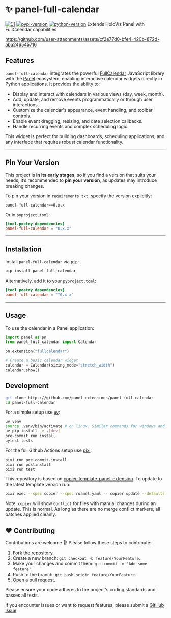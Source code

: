 # ✨ panel-full-calendar

[![CI](https://img.shields.io/github/actions/workflow/status/panel-extensions/panel-full-calendar/ci.yml?style=flat-square&branch=main)](https://github.com/panel-extensions/panel-full-calendar/actions/workflows/ci.yml)
[![pypi-version](https://img.shields.io/pypi/v/panel-full-calendar.svg?logo=pypi&logoColor=white&style=flat-square)](https://pypi.org/project/panel-full-calendar)
[![python-version](https://img.shields.io/pypi/pyversions/panel-full-calendar?logoColor=white&logo=python&style=flat-square)](https://pypi.org/project/panel-full-calendar)
Extends HoloViz Panel with FullCalendar capabilities

https://github.com/user-attachments/assets/cf2e77d0-bfe4-420b-872d-aba246545716

## Features

`panel-full-calendar` integrates the powerful [FullCalendar](https://fullcalendar.io/) JavaScript library with the [Panel](https://panel.holoviz.org/) ecosystem, enabling interactive calendar widgets directly in Python applications. It provides the ability to:

- Display and interact with calendars in various views (day, week, month).
- Add, update, and remove events programmatically or through user interactions.
- Customize the calendar's appearance, event handling, and toolbar controls.
- Enable event dragging, resizing, and date selection callbacks.
- Handle recurring events and complex scheduling logic.

This widget is perfect for building dashboards, scheduling applications, and any interface that requires robust calendar functionality.

---

## Pin Your Version

This project is **in its early stages**, so if you find a version that suits your needs, it’s recommended to **pin your version**, as updates may introduce breaking changes.

To pin your version in `requirements.txt`, specify the version explicitly:

```text
panel-full-calendar==0.x.x
```

Or in `pyproject.toml`:

```toml
[tool.poetry.dependencies]
panel-full-calendar = "0.x.x"
```

---

## Installation

Install `panel-full-calendar` via `pip`:

```bash
pip install panel-full-calendar
```

Alternatively, add it to your `pyproject.toml`:

```toml
[tool.poetry.dependencies]
panel-full-calendar = "^0.x.x"
```

---

## Usage

To use the calendar in a Panel application:

```python
import panel as pn
from panel_full_calendar import Calendar

pn.extension("fullcalendar")

# Create a basic calendar widget
calendar = Calendar(sizing_mode="stretch_width")
calendar.show()
```

## Development

```bash
git clone https://github.com/panel-extensions/panel-full-calendar
cd panel-full-calendar
```

For a simple setup use [`uv`](https://docs.astral.sh/uv/):

```bash
uv venv
source .venv/bin/activate # on linux. Similar commands for windows and osx
uv pip install -e .[dev]
pre-commit run install
pytest tests
```

For the full Github Actions setup use [pixi](https://pixi.sh):

```bash
pixi run pre-commit-install
pixi run postinstall
pixi run test
```

This repository is based on [copier-template-panel-extension](https://github.com/panel-extensions/copier-template-panel-extension).
To update to the latest template version run:

```bash
pixi exec --spec copier --spec ruamel.yaml -- copier update --defaults --trust
```

Note: `copier` will show `Conflict` for files with manual changes during an update. This is normal. As long as there are no merge conflict markers, all patches applied cleanly.

## ❤️ Contributing

Contributions are welcome 🤗! Please follow these steps to contribute:

1. Fork the repository.
2. Create a new branch: `git checkout -b feature/YourFeature`.
3. Make your changes and commit them: `git commit -m 'Add some feature'`.
4. Push to the branch: `git push origin feature/YourFeature`.
5. Open a pull request.

Please ensure your code adheres to the project's coding standards and passes all tests.

If you encounter issues or want to request features, please submit a [GitHub issue](https://github.com/panel-extensions/panel-full-calendar/issues/new/choose).
